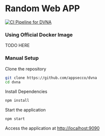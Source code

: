 # Random Web APP
[![CI Pipeline for DVNA](https://github.com/SourceMazino/PolyMtl_LOG8100-TP2/actions/workflows/ci.yml/badge.svg)](https://github.com/SourceMazino/PolyMtl_LOG8100-TP2/actions/workflows/ci.yml)
### Using Official Docker Image

TODO HERE

### Manual Setup

Clone the repository

```bash
git clone https://github.com/appsecco/dvna
cd dvna
```

Install Dependencies

```bash
npm install
```

Start the application

```bash
npm start
```
Access the application at [http://localhost:9090](http://localhost:9090)
